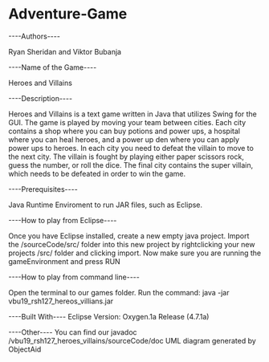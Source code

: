 # Adventure-Game

 ----Authors----
 
Ryan Sheridan and Viktor Bubanja

 ----Name of the Game----
 
Heroes and Villains

 ----Description----
 
Heroes and Villains is a text game written in Java that utilizes Swing for the GUI.
The game is played by moving your team between cities. Each city contains a shop where you can buy potions and power ups, a hospital where you can heal heroes, and a power up den where you can apply power ups to heroes.
In each city you need to defeat the villain to move to the next city. The villain is fought by playing either paper scissors rock, guess the number, or roll the dice. The final city contains the super villain, which needs to be defeated in order to win the game.

 ----Prerequisites----
 
Java Runtime Enviroment to run JAR files, such as Eclipse.

 ----How to play from Eclipse----
 
Once you have Eclipse installed, create a new empty java project.
Import the /sourceCode/src/ folder into this new project by rightclicking your new projects /src/ folder and clicking import.
Now make sure you are running the gameEnvironment and press RUN

 ----How to play from command line----
 
Open the terminal to our games folder.
Run the command: 
java -jar vbu19_rsh127_hereos_villians.jar

 ----Built With----
Eclipse Version: Oxygen.1a Release (4.7.1a)

 ----Other----
You can find our javadoc /vbu19_rsh127_heroes_villains/sourceCode/doc
UML diagram generated by ObjectAid
